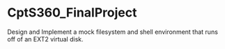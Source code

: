 # CptS360_FinalProject
Design and Implement a mock filesystem and shell environment that runs off of an EXT2 virtual disk.
